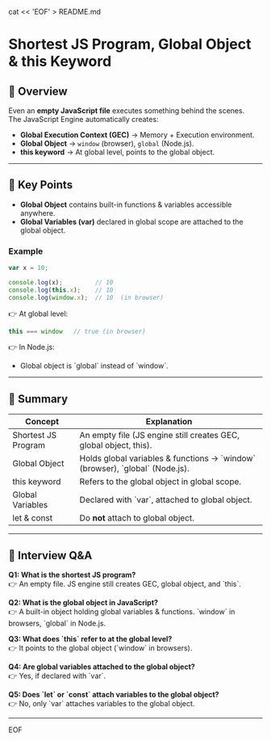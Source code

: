 cat << 'EOF' > README.md
# Shortest JS Program, Global Object & this Keyword

## 📌 Overview
Even an **empty JavaScript file** executes something behind the scenes.  
The JavaScript Engine automatically creates:  
- **Global Execution Context (GEC)** → Memory + Execution environment.  
- **Global Object** → `window` (browser), `global` (Node.js).  
- **this keyword** → At global level, points to the global object.  

---

## 📌 Key Points
- **Global Object** contains built-in functions & variables accessible anywhere.  
- **Global Variables (var)** declared in global scope are attached to the global object.  

### Example
```js
var x = 10;

console.log(x);         // 10
console.log(this.x);    // 10
console.log(window.x);  // 10  (in browser)
```

👉 At global level:  
```js
this === window   // true (in browser)
```

👉 In Node.js:  
- Global object is \`global\` instead of \`window\`.

---

## 📌 Summary

| Concept            | Explanation |
|--------------------|-------------|
| Shortest JS Program | An empty file (JS engine still creates GEC, global object, this). |
| Global Object      | Holds global variables & functions → \`window\` (browser), \`global\` (Node.js). |
| this keyword       | Refers to the global object in global scope. |
| Global Variables   | Declared with \`var\`, attached to global object. |
| let & const        | Do **not** attach to global object. |

---

## 🎯 Interview Q&A

**Q1: What is the shortest JS program?**  
👉 An empty file. JS engine still creates GEC, global object, and \`this\`.

**Q2: What is the global object in JavaScript?**  
👉 A built-in object holding global variables & functions. \`window\` in browsers, \`global\` in Node.js.

**Q3: What does \`this\` refer to at the global level?**  
👉 It points to the global object (\`window\` in browsers).

**Q4: Are global variables attached to the global object?**  
👉 Yes, if declared with \`var\`.

**Q5: Does \`let\` or \`const\` attach variables to the global object?**  
👉 No, only \`var\` attaches variables to the global object.

---
EOF

